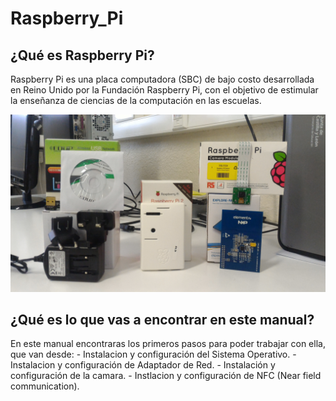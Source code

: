 # Raspberry_Pi

## ¿Qué es Raspberry Pi?
  Raspberry Pi es una placa computadora (SBC) de bajo costo desarrollada en Reino Unido por la Fundación Raspberry Pi, con el objetivo de estimular la enseñanza de ciencias de la computación en las escuelas.

![Raspberry Pi 2](Fotos/P_20170203_135833.jpg?raw=true "Raspberry Pi 2")

## ¿Qué es lo que vas a encontrar en este manual?
  En este manual encontraras los primeros pasos para poder trabajar con ella, que van desde:
    - Instalacion y configuración del Sistema Operativo.
    - Instalacion y configuración de Adaptador de Red.
    - Instalación y configuración  de la camara.
    - Instlacion y configuración de NFC (Near field communication).
